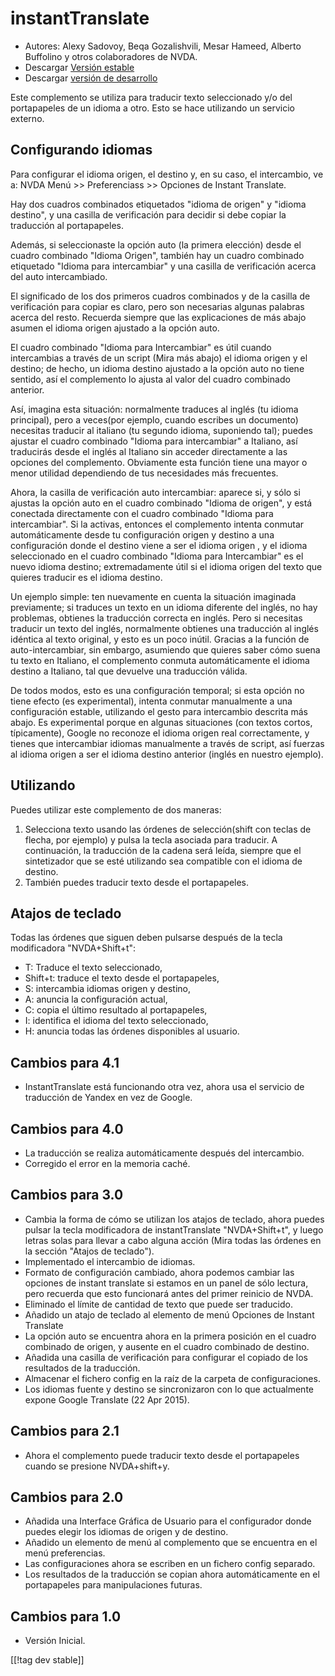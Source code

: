 # instantTranslate #

* Autores: Alexy Sadovoy, Beqa Gozalishvili, Mesar Hameed, Alberto Buffolino
  y otros colaboradores de NVDA.
* Descargar [Versión estable][1]
* Descargar [versión de desarrollo][2]

Este complemento se utiliza para traducir texto seleccionado y/o del
portapapeles de un idioma a otro.  Esto se hace utilizando un servicio
externo.

## Configurando idiomas ##
Para configurar el idioma origen, el destino y, en su caso, el intercambio, ve a: NVDA Menú >> Preferenciass >> Opciones de Instant Translate.

Hay dos cuadros combinados etiquetados "idioma de origen" y "idioma
destino", y una casilla de verificación para decidir si debe copiar la
traducción al portapapeles.

Además, si seleccionaste la opción auto (la primera elección) desde el
cuadro combinado "Idioma Origen", también hay un cuadro combinado etiquetado
"Idioma para intercambiar" y una casilla de verificación acerca del auto
intercambiado.

El significado de los dos primeros cuadros combinados y de la casilla de
verificación para copiar es claro, pero son necesarias algunas palabras
acerca del resto. Recuerda siempre que las explicaciones de más abajo asumen
el idioma origen ajustado a la opción auto.

El cuadro combinado "Idioma para Intercambiar" es útil cuando intercambias a
través de un script (Mira más abajo) el idioma origen y el destino; de
hecho, un idioma destino ajustado a la opción auto no tiene sentido, así el
complemento lo ajusta al valor del cuadro combinado anterior.

Así, imagina esta situación: normalmente traduces al inglés (tu idioma
principal), pero a veces(por ejemplo, cuando escribes un documento)
necesitas traducir al italiano (tu segundo idioma, suponiendo tal); puedes
ajustar el cuadro combinado "Idioma para intercambiar" a Italiano, así
traducirás desde el inglés al Italiano sin acceder directamente a las
opciones del complemento. Obviamente esta función tiene una mayor o menor
utilidad dependiendo de tus necesidades más frecuentes.

Ahora, la casilla de verificación auto intercambiar: aparece si, y sólo si
ajustas la opción auto en el cuadro combinado "Idioma de origen", y está
conectada directamente con el cuadro combinado "Idioma para
intercambiar". Si la activas, entonces el complemento intenta conmutar
automáticamente desde tu configuración origen y destino a una configuración
donde el destino viene a ser el idioma origen , y el idioma seleccionado en
el cuadro combinado "Idioma para Intercambiar" es el nuevo idioma destino;
extremadamente útil si el idioma origen del texto que quieres traducir es el
idioma destino.

Un ejemplo simple: ten nuevamente en cuenta la situación imaginada
previamente; si traduces un texto en un idioma diferente del inglés, no hay
problemas, obtienes la traducción correcta en inglés. Pero si necesitas
traducir un texto del inglés, normalmente obtienes una traducción al inglés
idéntica al texto original, y esto es un poco inútil. Gracias a la función
de auto-intercambiar, sin embargo, asumiendo que quieres saber cómo suena tu
texto en Italiano, el complemento conmuta automáticamente el idioma destino
a Italiano, tal que devuelve una traducción válida.

De todos modos, esto es una configuración temporal; si esta opción no tiene
efecto (es experimental), intenta conmutar manualmente a una configuración
estable, utilizando el gesto para intercambio descrita más abajo. Es
experimental porque en algunas situaciones (con textos cortos, típicamente),
Google no reconoze el idioma origen real correctamente, y tienes que
intercambiar idiomas manualmente a través de script, así fuerzas al idioma
origen a ser el  idioma destino anterior (inglés en nuestro ejemplo).

## Utilizando ##
Puedes utilizar este complemento de dos maneras:

1. Selecciona texto usando las órdenes de selección(shift con teclas de
   flecha, por ejemplo) y pulsa la tecla asociada para traducir. A
   continuación, la traducción de la cadena será leída, siempre que el
   sintetizador que se esté utilizando sea compatible con el idioma de
   destino.
2. También puedes traducir texto desde el portapapeles.

## Atajos de teclado ##
Todas las órdenes que siguen deben pulsarse después de la tecla modificadora
"NVDA+Shift+t":

* T: Traduce el texto seleccionado,
* Shift+t: traduce el texto desde el portapapeles,
* S: intercambia idiomas origen y destino,
* A: anuncia la configuración actual,
* C: copia el último resultado al portapapeles,
* I: identifica el idioma del texto seleccionado,
* H: anuncia todas las órdenes disponibles al usuario.

## Cambios para 4.1 ##
* InstantTranslate está funcionando otra vez, ahora usa el servicio de
  traducción de Yandex en vez de Google.

## Cambios para 4.0 ##
* La traducción se realiza automáticamente después del intercambio.
* Corregido el error en la memoria caché.

## Cambios para 3.0 ##
* Cambia la forma de cómo se utilizan los atajos de teclado, ahora puedes
  pulsar la tecla modificadora de instantTranslate "NVDA+Shift+t", y luego
  letras solas para llevar a cabo alguna acción (Mira todas las órdenes en
  la sección "Atajos de teclado").
* Implementado el intercambio de idiomas.
* Formato de configuración cambiado, ahora podemos cambiar las opciones de
  instant translate si estamos en un panel de sólo lectura, pero recuerda
  que esto funcionará antes del primer reinicio de NVDA.
* Eliminado el límite de cantidad de texto que puede ser traducido.
* Añadido un atajo de teclado al elemento de menú Opciones de Instant
  Translate
* La opción auto se encuentra ahora en la primera posición en el cuadro
  combinado de origen, y ausente en el cuadro combinado de destino.
* Añadida una casilla de verificación para configurar el copiado de los
  resultados de la traducción.
* Almacenar el fichero config en la raíz de la carpeta de configuraciones.
* Los idiomas fuente y destino se sincronizaron con lo que actualmente
  expone Google Translate (22 Apr 2015).


## Cambios para 2.1 ##
* Ahora el complemento puede traducir texto desde el portapapeles cuando se
  presione NVDA+shift+y.

## Cambios para 2.0 ##
* Añadida una Interface Gráfica de Usuario para el configurador donde
  puedes elegir los idiomas de origen y de destino.
* Añadido un elemento de menú al complemento que se encuentra en el menú
  preferencias.
* Las configuraciones ahora se escriben en un fichero config separado.
* Los resultados de la traducción se copian ahora automáticamente en el
  portapapeles para manipulaciones futuras.

## Cambios para 1.0 ##
* Versión Inicial.


[[!tag dev stable]]

[1]: https://addons.nvda-project.org/files/get.php?file=it

[2]: https://addons.nvda-project.org/files/get.php?file=it-dev
